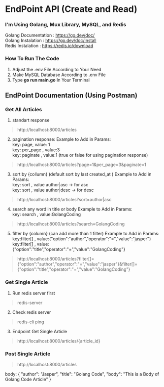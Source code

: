 # EndPoint API (Create and Read)
### I'm Using Golang, Mux Library, MySQL, and Redis

Golang Documentation : https://go.dev/doc/ <br/>
Golang Instalation : https://go.dev/doc/install <br/>
Redis Instalation : https://redis.io/download
<br/>

### How To Run The Code
1. Adjust the .env File According to Your Need
2. Make MySQL Database According to .env File
3. Type **go run main.go** In Your Terminal

## EndPoint Documentation (Using Postman)
### Get All Articles
1. standart response
> http://localhost:8000/articles

2. pagination response:
Example to Add in Params: <br/>
key: page, value: 1 <br/>
key: per_page , value:3 <br/>
key: paginate , value:1 (true or false for using pagination response)
> http://localhost:8000/articles?page=1&per_page=3&paginate=1

3. sort by {collumn} (default sort by last created_at )
Example to Add in Params: <br/>
key: sort , value author|asc -> for asc <br/>
key: sort , value author|desc -> for desc
> http://localhost:8000/articles?sort=author|asc

4. search any word in title or body
Example to Add in Params: <br/>
key: search , value:GolangCoding
> http://localhost:8000/articles?search=GolangCoding

5. filter by {column} (can add more than 1 filter)
Example to Add in Params: <br/>
key:filter[] , value:{"option":"author","operator":"=","value":"jasper"} <br/>
key:filter[] , value:{"option":"title","operator":"=","value":"GolangCoding"}
> http://localhost:8000/articles?filter[]={"option":"author","operator":"=","value":"jasper"}&filter[]={"option":"title","operator":"=","value":"GolangCoding"}

### Get Single Article
1. Run redis server first 
> redis-server
2. Check redis server
> redis-cli ping 
3. Endpoint Get Single Article
> http://localhost:8000/articles/{article_id} 

### Post Single Article
> http://localhost:8000/articles 

body:
{
    "author": "Jasper",
    "title": "Golang Code",
    "body": "This is a Body of Golang Code Article"
}



